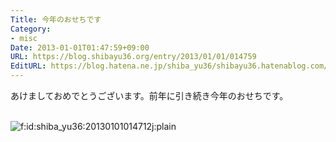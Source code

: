 ```yaml
---
Title: 今年のおせちです
Category:
- misc
Date: 2013-01-01T01:47:59+09:00
URL: https://blog.shibayu36.org/entry/2013/01/01/014759
EditURL: https://blog.hatena.ne.jp/shiba_yu36/shibayu36.hatenablog.com/atom/entry/12704830469097217758
---
```


あけましておめでとうございます。前年に引き続き今年のおせちです。<div><br></div><div><img class="hatena-fotolife" title="f:id:shiba_yu36:20130101014712j:plain" src="http://cdn-ak.f.st-hatena.com/images/fotolife/s/shiba_yu36/20130101/20130101014712.jpg" alt="f:id:shiba_yu36:20130101014712j:plain"><br></div>
